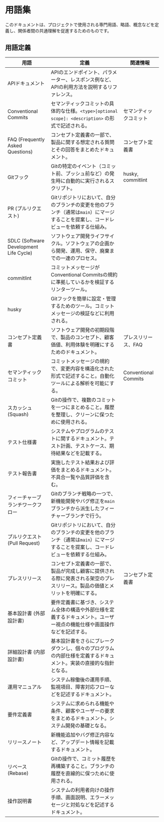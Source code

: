 # 用語集

このドキュメントは、プロジェクトで使用される専門用語、略語、概念などを定義し、関係者間の共通理解を促進するためのものです。

## 用語定義

| 用語                                   | 定義                                                                                                                                | 関連情報               |
| -------------------------------------- | ----------------------------------------------------------------------------------------------------------------------------------- | ---------------------- |
| APIドキュメント                        | APIのエンドポイント、パラメーター、レスポンス例など、APIの利用方法を説明するリファレンス。                                          |                        |
| Conventional Commits                   | セマンティックコミットの具体的な仕様。`<type>[optional scope]: <description>` の形式で記述される。                                  | セマンティックコミット |
| FAQ (Frequently Asked Questions)       | コンセプト定義書の一部で、製品に関する想定される質問とその回答をまとめたドキュメント。                                              | コンセプト定義書       |
| Gitフック                              | Gitの特定のイベント（コミット前、プッシュ前など）の発生時に自動的に実行されるスクリプト。                                           | husky, commitlint      |
| PR (プルリクエスト)                    | Gitリポジトリにおいて、自分のブランチの変更を他のブランチ（通常は`main`）にマージすることを提案し、コードレビューを依頼する仕組み。 |                        |
| SDLC (Software Development Life Cycle) | ソフトウェア開発ライフサイクル。ソフトウェアの企画から開発、運用、保守、廃棄までの一連のプロセス。                                  |                        |
| commitlint                             | コミットメッセージがConventional Commitsの規約に準拠しているかを検証するリンターツール。                                            |                        |
| husky                                  | Gitフックを簡単に設定・管理するためのツール。コミットメッセージの検証などに利用される。                                             |                        |
| コンセプト定義書                       | ソフトウェア開発の初期段階で、製品のコンセプト、顧客価値、利用体験を明確にするためのドキュメント。                                  | プレスリリース、FAQ    |
| セマンティックコミット                 | コミットメッセージの規約で、変更内容を構造化された形式で記述すること。自動化ツールによる解析を可能にする。                          | Conventional Commits   |
| スカッシュ (Squash)                    | Gitの操作で、複数のコミットを一つにまとめること。履歴を整理し、クリーンに保つために使用される。                                     |                        |
| テスト仕様書                           | システムやプログラムのテストに関するドキュメント。テスト計画、テストケース、期待結果などを記載する。                                |                        |
| テスト報告書                           | 実施したテスト結果および評価をまとめるドキュメント。不具合一覧や品質評価を含む。                                                    |                        |
| フィーチャーブランチワークフロー       | Gitのブランチ戦略の一つで、新機能開発やバグ修正を`main`ブランチから派生したフィーチャーブランチで行う。                             |                        |
| プルリクエスト (Pull Request)          | Gitリポジトリにおいて、自分のブランチの変更を他のブランチ（通常は`main`）にマージすることを提案し、コードレビューを依頼する仕組み。 |                        |
| プレスリリース                         | コンセプト定義書の一部で、製品が完成し顧客に提供される際に発表される架空のプレスリリース。製品の価値とメリットを明確にする。        | コンセプト定義書       |
| 基本設計書 (外部設計書)                | 要件定義書に基づき、システム全体の構造や外部仕様を定義するドキュメント。ユーザー視点の機能仕様や画面操作などを記述する。            |                        |
| 詳細設計書 (内部設計書)                | 基本設計書をさらにブレークダウンし、個々のプログラムの内部仕様を定義するドキュメント。実装の直接的な指針となる。                    |                        |
| 運用マニュアル                         | システム稼働後の運用手順、監視項目、障害対応フローなどを記述するドキュメント。                                                      |                        |
| 要件定義書                             | システムに求められる機能や条件、顧客やユーザーの要求をまとめるドキュメント。システム開発の基礎となる。                              |                        |
| リリースノート                         | 新機能追加やバグ修正内容など、アップデート情報を記載するドキュメント。                                                              |                        |
| リベース (Rebase)                      | Gitの操作で、コミット履歴を再構築すること。ブランチの履歴を直線的に保つために使用される。                                           |                        |
| 操作説明書                             | システムの利用者向けの操作手順、画面説明、エラーメッセージと対処などを記述するドキュメント。                                        |                        |
